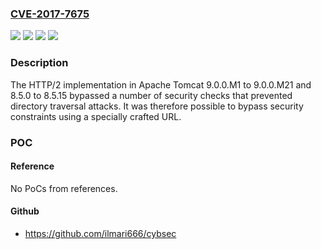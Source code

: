 ### [CVE-2017-7675](https://cve.mitre.org/cgi-bin/cvename.cgi?name=CVE-2017-7675)
![](https://img.shields.io/static/v1?label=Product&message=Apache%20Tomcat&color=blue)
![](https://img.shields.io/static/v1?label=Version&message=8.5.0%20to%208.5.15%20&color=brightgreen)
![](https://img.shields.io/static/v1?label=Version&message=9.0.0.M1%20to%209.0.0.M21%20&color=brightgreen)
![](https://img.shields.io/static/v1?label=Vulnerability&message=Information%20Disclosure&color=brightgreen)

### Description

The HTTP/2 implementation in Apache Tomcat 9.0.0.M1 to 9.0.0.M21 and 8.5.0 to 8.5.15 bypassed a number of security checks that prevented directory traversal attacks. It was therefore possible to bypass security constraints using a specially crafted URL.

### POC

#### Reference
No PoCs from references.

#### Github
- https://github.com/ilmari666/cybsec

